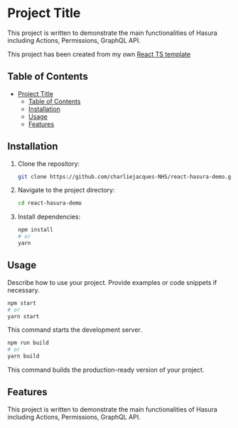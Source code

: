 # Project Title

This project is written to demonstrate the main functionalities of Hasura including Actions, Permissions, GraphQL API.

This project has been created from my own [React TS template](https://github.com/CharlieJ213/react-ts-skeleton)

## Table of Contents

- [Project Title](#project-title)
  - [Table of Contents](#table-of-contents)
  - [Installation](#installation)
  - [Usage](#usage)
  - [Features](#features)

## Installation

1. Clone the repository:

   ```bash
   git clone https://github.com/charliejacques-NHS/react-hasura-demo.git
   ```

2. Navigate to the project directory:

   ```bash
   cd react-hasura-demo
   ```

3. Install dependencies:

   ```bash
   npm install
   # or
   yarn
   ```

## Usage

Describe how to use your project. Provide examples or code snippets if necessary.

```bash
npm start
# or
yarn start
```

This command starts the development server.

```bash
npm run build
# or
yarn build
```

This command builds the production-ready version of your project.

## Features

This project is written to demonstrate the main functionalities of Hasura including Actions, Permissions, GraphQL API.
